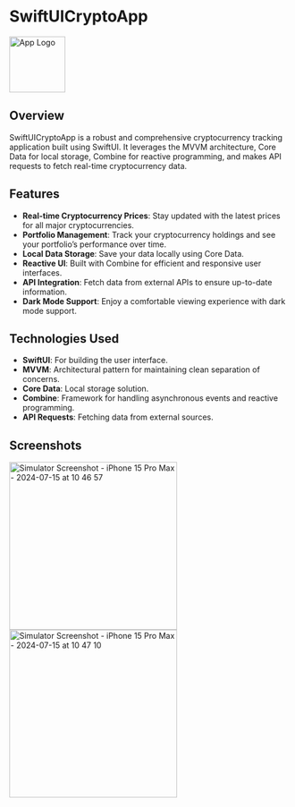# SwiftUICryptoApp


<img src="https://github.com/user-attachments/assets/b0390652-14de-4615-b055-997e08098e76" alt="App Logo" width="100"/>


## Overview
SwiftUICryptoApp is a robust and comprehensive cryptocurrency tracking application built using SwiftUI. It leverages the MVVM architecture, Core Data for local storage, Combine for reactive programming, and makes API requests to fetch real-time cryptocurrency data.

## Features
- **Real-time Cryptocurrency Prices**: Stay updated with the latest prices for all major cryptocurrencies.
- **Portfolio Management**: Track your cryptocurrency holdings and see your portfolio’s performance over time.
- **Local Data Storage**: Save your data locally using Core Data.
- **Reactive UI**: Built with Combine for efficient and responsive user interfaces.
- **API Integration**: Fetch data from external APIs to ensure up-to-date information.
- **Dark Mode Support**: Enjoy a comfortable viewing experience with dark mode support.
  
## Technologies Used
- **SwiftUI**: For building the user interface.
- **MVVM**: Architectural pattern for maintaining clean separation of concerns.
- **Core Data**: Local storage solution.
- **Combine**: Framework for handling asynchronous events and reactive programming.
- **API Requests**: Fetching data from external sources.



## Screenshots

<img src="https://github.com/user-attachments/assets/5164f36f-0856-4e0e-ba8a-909d7e4a19aa" alt="Simulator Screenshot - iPhone 15 Pro Max - 2024-07-15 at 10 46 57" width="300"/>

<img src="https://github.com/user-attachments/assets/a63b9500-5ff5-4443-b900-6ff5bfb2223e" alt="Simulator Screenshot - iPhone 15 Pro Max - 2024-07-15 at 10 47 10" width="300"/>

